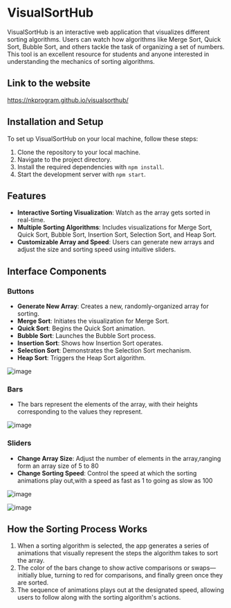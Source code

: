 # VisualSortHub

VisualSortHub is an interactive web application that visualizes different sorting algorithms. Users can watch how algorithms like Merge Sort, Quick Sort, Bubble Sort, and others tackle the task of organizing a set of numbers. This tool is an excellent resource for students and anyone interested in understanding the mechanics of sorting algorithms.

## Link to the website
https://nkprogram.github.io/visualsorthub/

## Installation and Setup

To set up VisualSortHub on your local machine, follow these steps:

1. Clone the repository to your local machine.
2. Navigate to the project directory.
3. Install the required dependencies with `npm install`.
4. Start the development server with `npm start`.

## Features

- **Interactive Sorting Visualization**: Watch as the array gets sorted in real-time.
- **Multiple Sorting Algorithms**: Includes visualizations for Merge Sort, Quick Sort, Bubble Sort, Insertion Sort, Selection Sort, and Heap Sort.
- **Customizable Array and Speed**: Users can generate new arrays and adjust the size and sorting speed using intuitive sliders.

## Interface Components

### Buttons

- **Generate New Array**: Creates a new, randomly-organized array for sorting.
- **Merge Sort**: Initiates the visualization for Merge Sort.
- **Quick Sort**: Begins the Quick Sort animation.
- **Bubble Sort**: Launches the Bubble Sort process.
- **Insertion Sort**: Shows how Insertion Sort operates.
- **Selection Sort**: Demonstrates the Selection Sort mechanism.
- **Heap Sort**: Triggers the Heap Sort algorithm.

![image](https://github.com/NKprogram/visualsorthub/assets/121994468/4ce665de-2dca-49a0-99a2-f1a0f3bc916f)


### Bars

- The bars represent the elements of the array, with their heights corresponding to the values they represent.

![image](https://github.com/NKprogram/visualsorthub/assets/121994468/005460e6-2387-4e2d-b732-fb31bb631f45)


### Sliders

- **Change Array Size**: Adjust the number of elements in the array,ranging form an array size of 5 to 80
- **Change Sorting Speed**: Control the speed at which the sorting animations play out,with a speed as fast as 1 to going as slow as 100

![image](https://github.com/NKprogram/visualsorthub/assets/121994468/fe7ac97d-c37e-4b0d-972e-8b5d1cf079eb)

![image](https://github.com/NKprogram/visualsorthub/assets/121994468/a00e235b-f2c2-4418-bd80-fe97a694ebab)


## How the Sorting Process Works

1. When a sorting algorithm is selected, the app generates a series of animations that visually represent the steps the algorithm takes to sort the array.
2. The color of the bars change to show active comparisons or swaps—initially blue, turning to red for comparisons, and finally green once they are sorted.
3. The sequence of animations plays out at the designated speed, allowing users to follow along with the sorting algorithm's actions.





